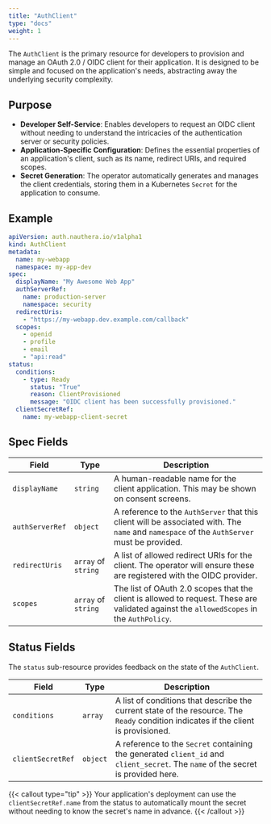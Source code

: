 ```yaml
---
title: "AuthClient"
type: "docs"
weight: 1
---
```


The `AuthClient` is the primary resource for developers to provision and manage an OAuth 2.0 / OIDC client for their application. It is designed to be simple and focused on the application's needs, abstracting away the underlying security complexity.

## Purpose

*   **Developer Self-Service**: Enables developers to request an OIDC client without needing to understand the intricacies of the authentication server or security policies.
*   **Application-Specific Configuration**: Defines the essential properties of an application's client, such as its name, redirect URIs, and required scopes.
*   **Secret Generation**: The operator automatically generates and manages the client credentials, storing them in a Kubernetes `Secret` for the application to consume.

## Example

```yaml
apiVersion: auth.nauthera.io/v1alpha1
kind: AuthClient
metadata:
  name: my-webapp
  namespace: my-app-dev
spec:
  displayName: "My Awesome Web App"
  authServerRef:
    name: production-server
    namespace: security
  redirectUris:
    - "https://my-webapp.dev.example.com/callback"
  scopes:
    - openid
    - profile
    - email
    - "api:read"
status:
  conditions:
    - type: Ready
      status: "True"
      reason: ClientProvisioned
      message: "OIDC client has been successfully provisioned."
  clientSecretRef:
    name: my-webapp-client-secret
```

## Spec Fields

| Field           | Type                | Description                                                                                                                                 |
| --------------- | ------------------- | ------------------------------------------------------------------------------------------------------------------------------------------- |
| `displayName`   | `string`            | A human-readable name for the client application. This may be shown on consent screens.                                                     |
| `authServerRef` | `object`            | A reference to the `AuthServer` that this client will be associated with. The `name` and `namespace` of the `AuthServer` must be provided. |
| `redirectUris`  | `array` of `string` | A list of allowed redirect URIs for the client. The operator will ensure these are registered with the OIDC provider.                       |
| `scopes`        | `array` of `string` | The list of OAuth 2.0 scopes that the client is allowed to request. These are validated against the `allowedScopes` in the `AuthPolicy`.    |

## Status Fields

The `status` sub-resource provides feedback on the state of the `AuthClient`.

| Field             | Type     | Description                                                                                                                            |
| ----------------- | -------- | -------------------------------------------------------------------------------------------------------------------------------------- |
| `conditions`      | `array`  | A list of conditions that describe the current state of the resource. The `Ready` condition indicates if the client is provisioned.    |
| `clientSecretRef` | `object` | A reference to the `Secret` containing the generated `client_id` and `client_secret`. The `name` of the secret is provided here. |

{{< callout type="tip" >}}
Your application's deployment can use the `clientSecretRef.name` from the status to automatically mount the secret without needing to know the secret's name in advance.
{{< /callout >}}
